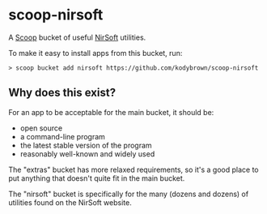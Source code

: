 scoop-nirsoft
=============

A [Scoop](http://scoop.sh) bucket of useful [NirSoft](http://www.nirsoft.net/) utilities.

To make it easy to install apps from this bucket, run:

    > scoop bucket add nirsoft https://github.com/kodybrown/scoop-nirsoft

## Why does this exist?

For an app to be acceptable for the main bucket, it should be:

* open source
* a command-line program
* the latest stable version of the program
* reasonably well-known and widely used

The "extras" bucket has more relaxed requirements, so it's a good place to put anything that doesn't quite fit in the main bucket.

The "nirsoft" bucket is specifically for the many (dozens and dozens) of utilities found on the NirSoft website.